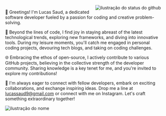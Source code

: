 <img align='right' src="https://github-readme-stats.vercel.app/api?username=lucassaud&theme=dark&show_icons=true&cache_seconds=2300" alt="ilustração do status do github">

👋 Greetings! I'm Lucas Saud, a dedicated software developer fueled by a passion for coding and creative problem-solving. 

🚀 Beyond the lines of code, I find joy in staying abreast of the latest technological trends, exploring new frameworks, and diving into innovative tools. During my leisure moments, you'll catch me engaged in personal coding projects, devouring tech blogs, and taking on coding challenges.

🌐 Embracing the ethos of open-source, I actively contribute to various GitHub projects, believing in the collective strength of the developer community. Sharing knowledge is a key tenet for me, and you're invited to explore my contributions!

📱 I'm always eager to connect with fellow developers, embark on exciting collaborations, and exchange inspiring ideas. Drop me a line at lucassaud9@gmail.com or connect with me on Instagram. Let's craft something extraordinary together!

<img src="https://img.shields.io/static/v1?label=Overview&message=lucassaud&color=f8efd4&style=for-the-badge&logo=GitHub" alt="ilustração do nome">
